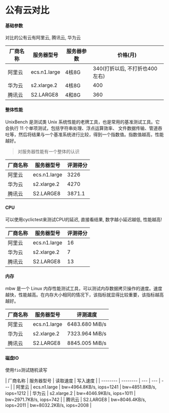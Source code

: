 # 公有云对比


#### 基础参数

对比的公有云有阿里云, 腾讯云, 华为云

| 厂商名称  | 服务器型号 | 服务器参数 | 价格(月) |
| -------- | -------- | --- | ---------- |
| 阿里云  | ecs.n1.large | 4核8G  | 340(打折以后, 不打折也400左右) |
| 华为云  | s2.xlarge.2 | 4核8G | 400 |
| 腾讯云  | S2.LARGE8 | 4和8G | 360 |

#### 整体性能

UnixBench 是测试类 Unix 系统性能的老牌工具，也是常用的基准测试工具。它会执行 11 个单项测试，包括字符串处理、浮点运算效率、 文件数据传输、管道吞吐等，然后将结果与一个基准系统进行比较，得到一个指数值。指数值越高，性能越好。

> 对服务器性能有一个整体的认识

| 厂商名称  | 服务器型号 | 评测得分 | 
| -------- | -------- | --- |
| 阿里云  | ecs.n1.large | 3226 |
| 华为云  | s2.xlarge.2 | 4270 |
| 腾讯云 | S2.LARGE8 | 3871.1 |

#### CPU

可以使用cyclictest来测试CPU的延迟, 直接看结果, 数字越小延迟越低, 性能越高!

| 厂商名称  | 服务器型号 | 评测得分 | 
| -------- | -------- | --- |
| 阿里云  | ecs.n1.large | 16 |
| 华为云  | s2.xlarge.2 | 7 |
| 腾讯云 | S2.LARGE8 | 13 |

#### 内存

mbw 是一个 Linux 内存性能测试工具，可以测试内存数据拷贝操作的速度。速度越快，性能越高。在内存大小相同的情况下，该指标就显得比较重要，该指标越高越好。

| 厂商名称  | 服务器型号 | 评测速度 | 
| -------- | -------- | --- |
| 阿里云  | ecs.n1.large | 6483.680 MiB/s |
| 华为云  | s2.xlarge.2 | 7323.964 MiB/s |
| 腾讯云 | S2.LARGE8 | 8845.005 MiB/s |

#### 磁盘IO

使用`fio`测试随机读写

| 厂商名称  | 服务器型号 | 读取速度 | 写入速度 |
| -------- | -------- | --- | --- | --- |
| 阿里云  | ecs.n1.large | bw=4964.8KB/s, iops=1241 | bw=4851.8KB/s, iops=1212 |
| 华为云  | s2.xlarge.2 | bw=4046.9KB/s, iops=1011 | bw=2971.7KB/s, iops=742 |
| 腾讯云 | S2.LARGE8 | bw=8046.4KB/s, iops=2011 | bw=8032.2KB/s, iops=2008 |

